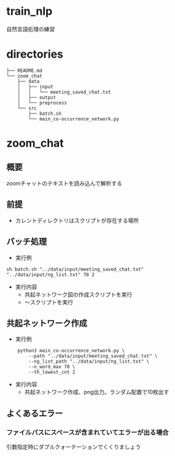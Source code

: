 # train_nlp
自然言語処理の練習


# directories
```
├── README.md
└── zoom_chat
    ├── data
    │   ├── input
    │   │   └── meeting_saved_chat.txt
    │   ├── output
    │   └── preprocess
    └── src
        ├── batch.sh
        └── main_co-occurrence_network.py
```

# zoom_chat
## 概要
zoomチャットのテキストを読み込んで解析する

## 前提
* カレントディレクトリはスクリプトが存在する場所

## バッチ処理
* 実行例
```
sh batch.sh "../data/input/meeting_saved_chat.txt" "../data/input/ng_list.txt" 70 2
```
* 実行内容
  * 共起ネットワーク図の作成スクリプトを実行
  * 〜スクリプトを実行

## 共起ネットワーク作成
* 実行例
```
    python3 main_co-occurrence_network.py \
        --path "../data/input/meeting_saved_chat.txt" \
        --ng_list_path "../data/input/ng_list.txt" \
        --n_word_max 70 \
        --th_lowest_cnt 2
```
* 実行内容
  * 共起ネットワーク作成、png出力。ランダム配置で10枚出す

## よくあるエラー
### ファイルパスにスペースが含まれていてエラーが出る場合
引数指定時にダブルクォーテーションでくくりましょう